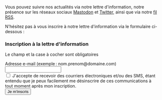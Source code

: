 <script src="../../js/newsletter.js"></script>

Vous pouvez suivre nos actualités via notre lettre d'information, notre présence sur les réseaux sociaux <a href="https://mas.to/@accessibilityLu">Mastodon</a> et <a href="https://twitter.com/accessibilityLu">Twitter</a>, ainsi que via notre <a href="./news/feed.xml">fil RSS</a>.

N'hésitez pas à vous inscrire à notre lettre d'information via le formulaire ci-dessous&nbsp;:

<form class="newsletter" id="newsletter" method="POST">
    <h3>Inscription à la lettre d'information</h3>
    <p>Le champ et la case à cocher sont obligatoires</p>
    <div>
        <label id="sip_email_label" for="sip_email">Adresse e-mail (exemple&thinsp;: nom.prenom@domaine.com)</label>
        <input type="email" 
                maxlength="100"
                id="sip_email" 
                name="sip_email"           
                required 
                title="Veuillez renseigner une adresse e-mail (exemple : jean.reuter@etat.lu)">
    </div>
    <div>
        <input type="checkbox" id="sip_consent" required>
        <label for="sip_consent">J'accepte de recevoir des courriers électroniques et/ou des SMS, étant entendu que je peux facilement me désinscrire de ces communications à tout moment après mon inscription.</label>    
    </div>
    <button type="button" id="submitbtn">Je m'inscris</button>
</form>
<div><p id="output" role="alert"></p></div>